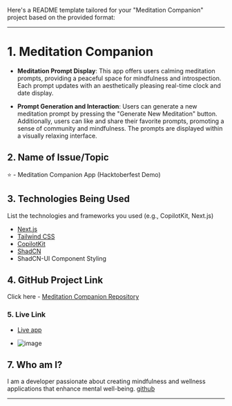 Here's a README template tailored for your "Meditation Companion" project based on the provided format:

---

# 1. Meditation Companion
- **Meditation Prompt Display**: This app offers users calming meditation prompts, providing a peaceful space for mindfulness and introspection. Each prompt updates with an aesthetically pleasing real-time clock and date display.

- **Prompt Generation and Interaction**: Users can generate a new meditation prompt by pressing the "Generate New Meditation" button. Additionally, users can like and share their favorite prompts, promoting a sense of community and mindfulness. The prompts are displayed within a visually relaxing interface.

## 2. Name of Issue/Topic

⭐  - Meditation Companion App (Hacktoberfest Demo) 
## 3. Technologies Being Used

List the technologies and frameworks you used (e.g., CopilotKit, Next.js)
- [Next.js](https://nextjs.org)
- [Tailwind CSS](https://tailwindcss.com)
- [CopilotKit](https://copilotkit.ai)
- [ShadCN](https://ui.shadcn.com)
- ShadCN-UI Component Styling

## 4. GitHub Project Link

Click here - [Meditation Companion Repository](https://github.com/PentesterPriyanshu/meditation-companion)

### 5. Live Link

- [Live app](https://meditation-companion.vercel.app/)

- ![image](https://github.com/user-attachments/assets/cd8cb698-f59b-464a-919c-90a7a59de698)



## 7. Who am I?

I am a developer passionate about creating mindfulness and wellness applications that enhance mental well-being.
 [github](https://github.com/PentesterPriyanshu/)

---

